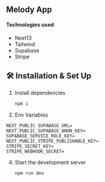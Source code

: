 ## Melody App

#### Technologies used

- Next13
- Tailwind
- Supabase
- Stripe

## 🛠 Installation & Set Up

1. Install dependencies

   ```sh
   npm i
   ```

2. Env Variables

```
NEXT_PUBLIC_SUPABASE_URL=
NEXT_PUBLIC_SUPABASE_ANON_KEY=
SUPABASE_SERVICE_ROLE_KEY=
NEXT_PUBLIC_STRIPE_PUBLISHABLE_KEY=
STRIPE_SECRET_KEY=
STRIPE_WEBHOOK_SECRET=
```

4. Start the development server

   ```sh
   npm run dev
   ```
